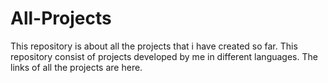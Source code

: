 # All-Projects
This repository is about all the projects that i have created so far.  This repository consist of projects developed by me in different languages. The links of all the projects are here.

